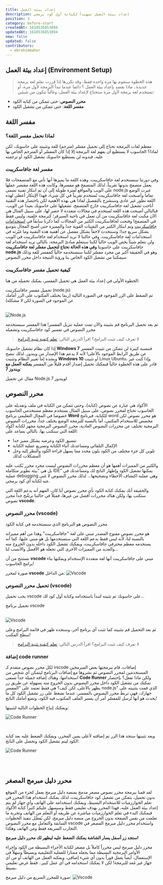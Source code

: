```yaml
---
title: إعداد بيئة العمل
description: إعداد بيئة العمل تمهيداً لكتابة أول كود برمجي
position: 3
category: before-start
createdAt: 1610536853894
updatedAt: 1610536853894
new: false
updated: false
contributors:
  - ebrahimmaher
---
```

## إعداد بيئة العمل (Environment Setup)
> هذه الخطوة ستقوم بها مرة واحدة فقط، وقد تكررها إذا قررت تعلم لغة برمجة جديدة..
ماذا نقصد بإعداد بيئة العمل ؟ دائما عندما تبدأ البرمجة ﻷول مرة، أو تستخدم لغة برمجة ﻷول مرة ستحتاج لإعداد بيئة العمل، وغالباً تتكون من شيئين:
- **محرر النصوص**: حتى تتمكن من كتابة الكود
- **مفسر اللغة**: حتى تتمكن من تشغيل الكود

## مفسر اللغة

### لماذا نحمل مفسر اللغة؟
معظم لغات البرمجة تحتاج إلى تحميل مفسّر (مترجم) للغة وتثبيته على حاسوبك، لكن لماذا؟
الحاسوب لا يستطيع أن يفهم لغة البرمجة إلا إذا كان المفسّر أو المترجم الخاص بها عليه، فبدونه لن يستطيع حاسوبك تشغيل الكود أو ترجمته


### مفسر لغة جافاسكريبت
وفي دورتنا سنستخدم لغة جافاسكريبت، وهذه اللغة ما يميزها أنها تأتي مع المتصفحات فلا يعمل متصفح بدونها تقريباً، لذلك المتصفح هو مفسرها، وكانت هذه اللغة مقتصر عملها على الويب والمواقع لفترة طويلة إلى أن تم ابتكار تقنية تسمى node.js غيرت الوضع تماما وأصبحت لغة جافاسكريبت تُستخدم تقريباً في كل شيء، فهذا اﻹبتكار أعطى لهذه اللغة تطور غير عادي وسنشرح بالتفصيل لماذا هي بهذه اﻷهمية لكن باختصار هذه التقنية أتاحت تشغيل لغة جافاسكريبت خارج المتصفح، تشغيلها على حاسوبك بعيدا عن الويب، فبالتالي أصبحت هذه اللغة تُستخدم في مجالات متعددة لا حصر لها، على سبيل المثال هي اﻵن مكنت لغة جافاسكريبت من أن تعمل في ناحية السيرفر؛ كبرمجة خلفية، وليس فقط في المتصفح! وفتحت لجافاسكريبت الكثير من المجالات كما ذكرنا سابقاً في [استخدامات جافاسكريبت](/tutorials/algorithms/before-start/why-javascript) وتم ابتكار الكثير من التقنيات القوية جدا والمميزة حتى أصبح المجال يتوسع بشكل سريع جدا؛ وسنتحدث لاحقاً بشكل مفصل عن أهمية هذه التقنية وما غيّرته في استخدامات لغة جافاسكريبت.
وفي حالتنا لا نريد استخدام لغة جافاسكريبت في الويب ولن نتعلم شيئاً يخص الويب حالياً لكننا سنتعلم مبادئ البرمجة، بالتالي نريد استخدام لغة جافاسكريبت على حاسوبنا **وفي هذه الحالة نحتاج لتحميل مفسّر لغة جافاسكريبت node.js** وهو في الحقيقة أكبر من مجرد مفسّر لكننا سنستخدمه حالياً كمفسر للغة وذلك سيمكننا من تشغيل الكود الخاص بنا ورؤية النتيجة داخل محرر النصوص.

### كيفية تحميل مفسر جافاسكريبت
الخطوة اﻷولى في إعداد بيئة العمل هي تحميل المفسر، يمكنك تحميله من هنا:

<md-button href="https://nodejs.org/en/">
تحميل مفسر جافاسكريبت (node.js)
</md-button>

<br>
ثم الضغط على الزر الموجود في الصورة التالية (ربما يختلف المكتوب على الزر أمامك عن الموجود في الصورة لكن لا مشكلة)
<br>
<br>

![Node.js](/tutorials/algorithms/nodejs-install.png)

ثم بعد تحميل البرنامج قم بتثبيته واﻵن تمت عملية تنزيل المفسر! هذا المفسر سيستخدمه محرر النصوص في تفسير كود جافاسكريبت وتشغيله

> لا تعرف كيف تثبت البرامج؟ اقرأ الدرس التالي: [تعلم كيفية تثبية البرامج](/tutorials/computer/essentials/installing-programs)

<base-alert type="error">

إذا كان نظام تشغيل حاسوبك **Windows 7** فبنسبة كبيرة لن تتمكن من تثبيت المفسر عن طريق الرابط الموجود باﻷعلى! ﻷنه لا يدعم هذا اﻹصدار من ويندوز، لذلك ننصح وبشدة إما تغيير النظام وتثبيت **Windows 10** أو تثبيت Linux Ubuntu، وإذا كنت غير قادر على هذه الخطوة حالياً فيمكنك تحميل إصدار أقدم قليلاً من المفسر **يمكنه العمل مع ويندوز 7**:

<md-button href="https://www.centennialsoftwaresolutions.com/post/install-node-js-on-windows-7">
مقال عن تحميل Node.js لويندوز 7
</md-button>

</base-alert>

<!-- <steps title="خطوات تثبيت node.js على ويندوز 7" :images="['https://static.wixstatic.com/media/3b5532_9e3ee14d54744096ba9b2a71ea2b7a0a~mv2.png/v1/fill/w_360,h_219,al_c,lg_1,q_90/3b5532_9e3ee14d54744096ba9b2a71ea2b7a0a~mv2.webp']"> -->

## محرر النصوص
اﻷكواد هي عبارة عن نصوص (كتابة)، وحتى تتمكن من الكتابة في ملف وتعديله على الحاسوب تحتاج لمحرر نصوص، على سبيل المثال يستخدم معظم مستخدمي الحاسوب خصوصا في المجال التعليمي برنامج **Word** للكتابة، فبرنامج word هو محرر نصوص لكن مخصص للاستخدام المكتبي، أما بالنسبة للبرمجة الوضع يختلف جداً، محررات النصوص البرمجية تختلف عن محررات النصوص العادية، محرر النصوص البرمجية مجهز لكتابة أكواد اللغة التي سنكتب بها، بالتالي يساعد على:

- تنسيق الكود وعرضه بشكل مميز جدا
- اﻹكمال التلقائي ومساعدتك أثناء الكتابة وتسريع عملية الكتابة
- تلوين كل جزء مختلف من الكود بلون محدد مما يسهل قراءة الكود والنظر إليه وحل المشكلات كذلك

والكثير من المميزات أهمها هو أن معظم محررات النصوص ليست مجرد محرر يُكتب عليه بل هي "بيئة تطوير متكاملة IDE" يمكنها تشغيل الكود وإظهار الناتج لك ومساعدتك في عملية debugging وهي عملية اكتشاف اﻷخطاء وتصحيحها... لذلك محرر النصوص لا غنى عنه لكتابة أي كود برمجي.

والحقيقة أنك يمكنك كتابة الكود بأي محرر نصوص أيا كان، المهم أنه يدعم اللغة التي ستكتب بها، ولكن هناك محررات أفضل من غيرها، فمثلاً في حالتنا نرشّح جداً محرر نصوص **vscode**.

### محرر النصوص (vscode)

<base-alert type="info">
محرر النصوص هو البرنامج الذي سنستخدمه في كتابة الكود
</base-alert>

هو محرر نصوص مفتوح المصدر مبني على لغة "جافاسكريبت" وهذا من أهم مميزاته بالنسبة لنا، لأنه ليس فقط يدعم اللغة التي سنستخدمها بل هو مبني عليها، كما أنه يستخدمه معظم محترفي جافاسكريبت، ويمكنك تشغيل الكود داخله بدون الخروج منه والعديد من المميزات اﻷخرى التي تجعله هو اﻷفضل واﻷنسب لنا...


<base-alert type="star">

نستنتج من أن **vscode** مبني على جافاسكريبت أنها لغة متعددة اﻹستخدام ويمكنها بناء برامج الحاسوب!

</base-alert>


صورة لمحرر **vscode** من الداخل:
![Vscode](/tutorials/algorithms/vscode.png)

### تحميل محرر النصوص (vscode)
يجب تحميل vscode على حاسوبك ثم تثبيته لتبدأ باستخدامه وكتابة أول كود لك... 

<md-button href="https://code.visualstudio.com/download">
تحميل برنامج vscode
</md-button>

<br>
<br>

![Vscode](/tutorials/algorithms/vscode-install.png)

ثم بعد التحميل قم بتثبيته كما تثبت أي برنامج أخر، وستجده ظهر في قائمة البرامج وعلى سطح المكتب!

> لا تعرف كيف تثبت البرامج؟ اقرأ الدرس التالي: [تعلم كيفية تثبية البرامج](/tutorials/computer/essentials/installing-programs)

### إضافة code runner
لكل محرر نصوص متقدم كـ vscode إضافات، قام ببرمجتها بعض المبرمجين المستخدمين لمحرر النصوص ثم نشروها مع إضافات البرنامج ليتمكن أي شخص من استخدامها، وهناك إضافة جميلة جداً تسمى **Code Runner** ولكن ماذا تفعل؟ بإختصار تمكنك من تشغيل الكود داخل محرر النصوص بدون الخروج منه بسهولة عن طريق زر يظهر باﻷعلى، لكن كيف؟ هي فقط تعتمد على "المفسر node.js" الذي قمت بتثبيته على جهازك، فهي تربط محرر النصوص بالمفسر، عندما تضغط على زر تشغيل الكود كل ما يحدث هو أنها تُرسل للمفسّر أمر أن يفسر الملف المكتوب فيه الكود، وتضع أمامك الناتج!

ويمكنك إتباع الخطوات التالية لتثبيتها:
<br>

![Code Runner](/tutorials/algorithms/code-runner.png)

<br>

وبعد تثبيتها ستجد هذا الزر تم إضافته لأعلى يمين المحرر، ويمكنك الضغط عليه بعد كتابة الكود ليتم تشغيل الكود وتحصل على الناتج:
<br>

![Code Runner](/tutorials/algorithms/code-runner-2.png)


<br>
<br>

## محرر دليل مبرمج المصغر
لقد قمنا ببرمجة محرر نصوص مصغر مدمج بمنصة دليل مبرمج يعمل كجزء من الموقع بدون تحميل، يتمكن من تشغيل كود جافاسكريبت، لذلك يمكنك استخدام هذا المحرر في تعلم الخوارزميات للاستخدام البسيط، ويمكنك استخدامه على الهاتف وأي جهاز لم يتم إعداد بيئة العمل عليه، فهذا المحرر بهدف تعليمي فقط وسيسهل عليكم كثيراً كتابة اﻷكواد فيمكنك البدء في تعلم الخوارزميات مباشرة عن طريقه أو التعلم من الهاتف وتجربة ما تعلمت من نفس الصفحة بدون الخروج من منصة دليل مبرمج، لكن يُفضّل تنفيذ الخطوات السابقة والتعامل مع محرر النصوص vscode واستخدام محرر دليل مبرمج المصغر في التجارب السريعة فقط ومن الهاتف وهكذا.

<base-alert type="tip">

**ستجد زر أسفل يسار الشاشة يمكنك الضغط عليه ليظهر لك محرر دليل مبرمج!**

</base-alert>

<base-alert type="warning">

محرر دليل مبرمج ليس محرراً كاملاً بل مصغر لكتابة اﻷجزاء البسيطة من الكود وإجراء اﻷوامر البرمجية البسيطة مما يجعله ممتازا للعملية التعليمية وبسيطاً وسهلاً في اﻹستعمال، أيضاً يعمل فوراً بدون أي شيء إضافي، ويمكنه العمل من الهاتف أو من أي جهاز غير مُعد للبرمجة! لكن لا يمكنك استخدامه في أي عمل كبير.. فقط غرض تعليمي بسيط.

</base-alert>


صورة للمحرر السريع من دليل مبرمج:
![Vscode](/tutorials/algorithms/dalilmobarmg-editor.png)



